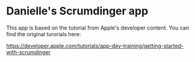 #  Danielle's Scrumdinger app

This app is based on the tutorial from Apple's developer content.
You can find the original turorials here:

https://developer.apple.com/tutorials/app-dev-training/getting-started-with-scrumdinger
